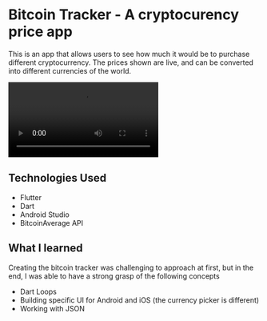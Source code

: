 # Bitcoin Tracker - A cryptocurency price app
This is an app that allows users to see how much it would be to purchase different cryptocurrency. The prices shown are live, and can be converted into different currencies of the world. 

![demo](demo.mp4)

## Technologies Used 
* Flutter
* Dart
* Android Studio
* BitcoinAverage API

## What I learned 
Creating the bitcoin tracker was challenging to approach at first, but in the end, I was able to have a strong grasp of the following concepts
* Dart Loops
* Building specific UI for Android and iOS (the currency picker is different)
* Working with JSON 
